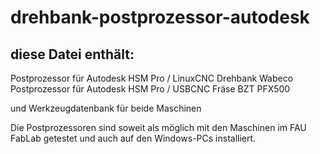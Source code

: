 # drehbank-postprozessor-autodesk

## diese Datei enthält:

Postprozessor für Autodesk HSM Pro / LinuxCNC Drehbank Wabeco
Postprozessor für Autodesk HSM Pro / USBCNC Fräse BZT PFX500

und Werkzeugdatenbank für beide Maschinen

Die Postprozessoren sind soweit als möglich mit den Maschinen im FAU FabLab getestet und auch auf den Windows-PCs installiert.

